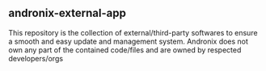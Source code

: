 ## andronix-external-app

This repository is the collection of external/third-party softwares to ensure a smooth and easy update and management system.
Andronix does not own any part of the contained code/files and are owned by respected developers/orgs